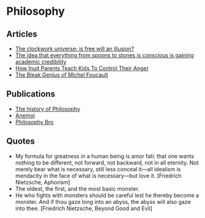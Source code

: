 # Philosophy

## Articles

- [The clockwork universe: is free will an illusion?](https://www.theguardian.com/news/2021/apr/27/the-clockwork-universe-is-free-will-an-illusion)
- [The idea that everything from spoons to stones is conscious is gaining academic credibility](https://qz.com/1184574/the-idea-that-everything-from-spoons-to-stones-are-conscious-is-gaining-academic-credibility/)
- [How Inuit Parents Teach Kids To Control Their Anger](https://www.npr.org/sections/goatsandsoda/2019/03/13/685533353/a-playful-way-to-teach-kids-to-control-their-anger)
- [The Bleak Genius of Michel Foucault](https://www.compactmag.com/article/the-bleak-genius-of-michel-foucault/)

## Publications

- [The history of Philosophy](https://www.denizcemonduygu.com/philo/browse/)
- [Anemoi](https://en.wikipedia.org/wiki/Anemoi)
- [Philosophy Bro](https://www.philosophybro.com/)

## Quotes

- My formula for greatness in a human being is amor fati: that one wants nothing to be different, not forward, not backward, not in all eternity. Not merely bear what is necessary, still less conceal it—all idealism is mendacity in the face of what is necessary—but love it. [Friedrich Nietzsche, Aphorism]
- The oldest, the first, and the most basic monster.
- He who fights with monsters should be careful lest he thereby become a monster. And if thou gaze long into an abyss, the abyss will also gaze into thee. [Friedrich Nietzsche, Beyond Good and Evil]
